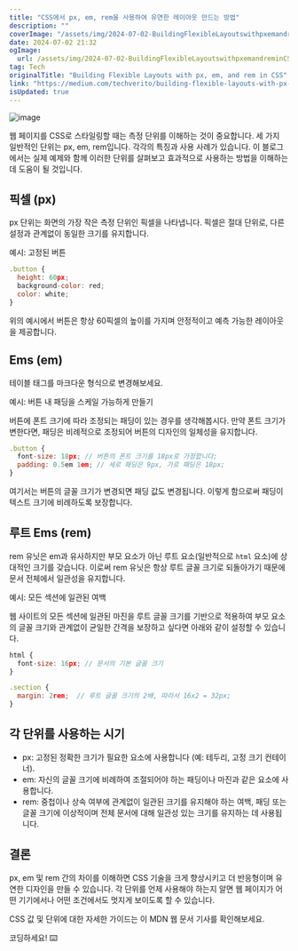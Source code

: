 ```yaml
---
title: "CSS에서 px, em, rem을 사용하여 유연한 레이아웃 만드는 방법"
description: ""
coverImage: "/assets/img/2024-07-02-BuildingFlexibleLayoutswithpxemandreminCSS_0.png"
date: 2024-07-02 21:32
ogImage:
  url: /assets/img/2024-07-02-BuildingFlexibleLayoutswithpxemandreminCSS_0.png
tag: Tech
originalTitle: "Building Flexible Layouts with px, em, and rem in CSS"
link: "https://medium.com/techverito/building-flexible-layouts-with-px-em-and-rem-in-css-c9ca70db3a41"
isUpdated: true
---
```


![image](/assets/img/2024-07-02-BuildingFlexibleLayoutswithpxemandreminCSS_0.png)

웹 페이지를 CSS로 스타일링할 때는 측정 단위를 이해하는 것이 중요합니다. 세 가지 일반적인 단위는 px, em, rem입니다. 각각의 특징과 사용 사례가 있습니다. 이 블로그에서는 실제 예제와 함께 이러한 단위를 살펴보고 효과적으로 사용하는 방법을 이해하는 데 도움이 될 것입니다.

## 픽셀 (px)

px 단위는 화면의 가장 작은 측정 단위인 픽셀을 나타냅니다. 픽셀은 절대 단위로, 다른 설정과 관계없이 동일한 크기를 유지합니다.

<!-- seedividend - 사각형 -->

<ins class="adsbygoogle"
     style="display:block"
     data-ad-client="ca-pub-4877378276818686"
     data-ad-slot="1898504329"
     data-ad-format="auto"
     data-full-width-responsive="true"></ins>

<script>
     (adsbygoogle = window.adsbygoogle || []).push({});
</script>

예시: 고정된 버튼

```js
.button {
  height: 60px;
  background-color: red;
  color: white;
}
```

위의 예시에서 버튼은 항상 60픽셀의 높이를 가지며 안정적이고 예측 가능한 레이아웃을 제공합니다.

## Ems (em)

<!-- seedividend - 사각형 -->

<ins class="adsbygoogle"
     style="display:block"
     data-ad-client="ca-pub-4877378276818686"
     data-ad-slot="1898504329"
     data-ad-format="auto"
     data-full-width-responsive="true"></ins>

<script>
     (adsbygoogle = window.adsbygoogle || []).push({});
</script>

테이블 태그를 마크다운 형식으로 변경해보세요.

예시: 버튼 내 패딩을 스케일 가능하게 만들기

버튼에 폰트 크기에 따라 조정되는 패딩이 있는 경우를 생각해봅시다. 만약 폰트 크기가 변한다면, 패딩은 비례적으로 조정되어 버튼의 디자인의 일체성을 유지합니다.

```js
.button {
  font-size: 18px; // 버튼의 폰트 크기를 18px로 가정합니다;
  padding: 0.5em 1em; // 세로 패딩은 9px, 가로 패딩은 18px;
}
```

<!-- seedividend - 사각형 -->

<ins class="adsbygoogle"
     style="display:block"
     data-ad-client="ca-pub-4877378276818686"
     data-ad-slot="1898504329"
     data-ad-format="auto"
     data-full-width-responsive="true"></ins>

<script>
     (adsbygoogle = window.adsbygoogle || []).push({});
</script>

여기서는 버튼의 글꼴 크기가 변경되면 패딩 값도 변경됩니다. 이렇게 함으로써 패딩이 텍스트 크기에 비례하도록 보장합니다.

## 루트 Ems (rem)

rem 유닛은 em과 유사하지만 부모 요소가 아닌 루트 요소(일반적으로 `html` 요소)에 상대적인 크기를 갖습니다. 이로써 rem 유닛은 항상 루트 글꼴 크기로 되돌아가기 때문에 문서 전체에서 일관성을 유지합니다.

예시: 모든 섹션에 일관된 여백

<!-- seedividend - 사각형 -->

<ins class="adsbygoogle"
     style="display:block"
     data-ad-client="ca-pub-4877378276818686"
     data-ad-slot="1898504329"
     data-ad-format="auto"
     data-full-width-responsive="true"></ins>

<script>
     (adsbygoogle = window.adsbygoogle || []).push({});
</script>

웹 사이트의 모든 섹션에 일관된 마진을 루트 글꼴 크기를 기반으로 적용하여 부모 요소의 글꼴 크기와 관계없이 균일한 간격을 보장하고 싶다면 아래와 같이 설정할 수 있습니다.

```js
html {
  font-size: 16px; // 문서의 기본 글꼴 크기
}

.section {
  margin: 2rem;  // 루트 글꼴 크기의 2배, 따라서 16x2 = 32px;
}
```

## 각 단위를 사용하는 시기

- px: 고정된 정확한 크기가 필요한 요소에 사용합니다 (예: 테두리, 고정 크기 컨테이너).
- em: 자신의 글꼴 크기에 비례하여 조절되어야 하는 패딩이나 마진과 같은 요소에 사용합니다.
- rem: 중첩이나 상속 여부에 관계없이 일관된 크기를 유지해야 하는 여백, 패딩 또는 글꼴 크기에 이상적이며 전체 문서에 대해 일관성 있는 크기를 유지하는 데 사용됩니다.

<!-- seedividend - 사각형 -->

<ins class="adsbygoogle"
     style="display:block"
     data-ad-client="ca-pub-4877378276818686"
     data-ad-slot="1898504329"
     data-ad-format="auto"
     data-full-width-responsive="true"></ins>

<script>
     (adsbygoogle = window.adsbygoogle || []).push({});
</script>

## 결론

px, em 및 rem 간의 차이를 이해하면 CSS 기술을 크게 향상시키고 더 반응형이며 유연한 디자인을 만들 수 있습니다. 각 단위를 언제 사용해야 하는지 알면 웹 페이지가 어떤 기기에서나 어떤 조건에서도 멋지게 보이도록 할 수 있습니다.

CSS 값 및 단위에 대한 자세한 가이드는 이 MDN 웹 문서 기사를 확인해보세요.

코딩하세요! ⌨️
